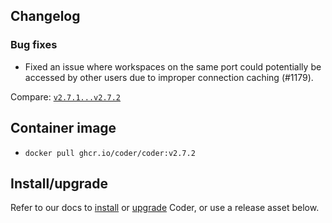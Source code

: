 ## Changelog

### Bug fixes

- Fixed an issue where workspaces on the same port could potentially be accessed by other users due to improper connection caching (#1179).

Compare: [`v2.7.1...v2.7.2`](https://github.com/coder/coder/compare/v2.7.0...v2.7.1)

## Container image

- `docker pull ghcr.io/coder/coder:v2.7.2`

## Install/upgrade

Refer to our docs to [install](https://coder.com/docs/install) or [upgrade](https://coder.com/docs/admin/upgrade) Coder, or use a release asset below.
